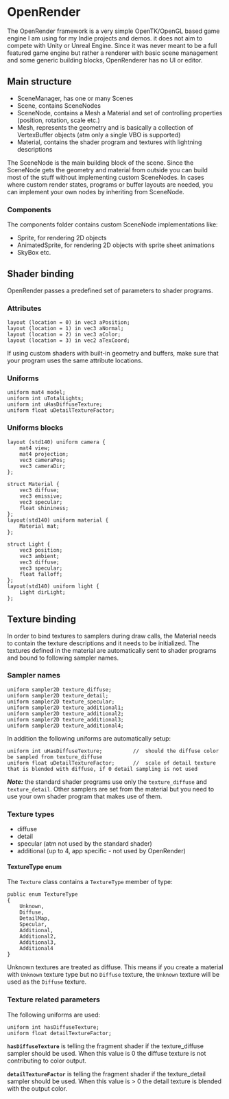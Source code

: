 # OpenRender
The OpenRender framework is a very simple OpenTK/OpenGL based game engine I am using for my Indie projects and demos. it does not aim to compete with Unity or Unreal Engine.
Since it was never meant to be a full featured game engine but rather a renderer with basic scene management and some generic building blocks, OpenRenderer has no UI or editor.

## Main structure
- SceneManager, has one or many Scenes
- Scene, contains SceneNodes
- SceneNode, contains a Mesh a Material and set of controlling properties (position, rotation, scale etc.)
- Mesh, represents the geometry and is basically a collection of VertexBuffer objects (atm only a single VBO is supported)
- Material, contains the shader program and textures with lightning descriptions

The SceneNode is the main building block of the scene. Since the SceneNode gets the geometry and material from outside you can build most of the stuff without implementing custom SceneNodes.
In cases where custom render states, programs or buffer layouts are needed, you can implement your own nodes by inheriting from SceneNode.

### Components
The components folder contains custom SceneNode implementations like:
- Sprite, for rendering 2D objects
- AnimatedSprite, for rendering 2D objects with sprite sheet animations
- SkyBox etc.


## Shader binding
OpenRender passes a predefined set of parameters to shader programs.

### Attributes
```
layout (location = 0) in vec3 aPosition;
layout (location = 1) in vec3 aNormal;
layout (location = 2) in vec3 aColor;
layout (location = 3) in vec2 aTexCoord;
```
If using custom shaders with built-in geometry and buffers, make sure that your program uses the same attribute locations.

### Uniforms
```
uniform mat4 model;
uniform int uTotalLights;
uniform int uHasDiffuseTexture;  
uniform float uDetailTextureFactor;
```

### Uniforms blocks
```
layout (std140) uniform camera {    
    mat4 view;
    mat4 projection;
    vec3 cameraPos;
    vec3 cameraDir;
};

struct Material {   
    vec3 diffuse;
    vec3 emissive;
    vec3 specular;
    float shininess;
};
layout(std140) uniform material {
    Material mat;
};

struct Light {    
    vec3 position;    
    vec3 ambient;
    vec3 diffuse;
    vec3 specular;
    float falloff;
};
layout(std140) uniform light {
    Light dirLight;
};
```

## Texture binding
In order to bind textures to samplers during draw calls, the Material needs to contain the texture descriptions and it needs to be initialized.
The textures defined in the material are automatically sent to shader programs and bound to following sampler names.

### Sampler names
```
uniform sampler2D texture_diffuse;
uniform sampler2D texture_detail;
uniform sampler2D texture_specular;
uniform sampler2D texture_additional1;
uniform sampler2D texture_additional2;
uniform sampler2D texture_additional3;
uniform sampler2D texture_additional4;
```

In addition the following uniforms are automatically setup:
```
uniform int uHasDiffuseTexture;          //  should the diffuse color be sampled from texture_diffuse
uniform float uDetailTextureFactor;      //  scale of detail texture that is blended with diffuse, if 0 detail sampling is not used
```

***Note:*** the standard shader programs use only the `texture_diffuse` and `texture_detail`. Other samplers are set from the material but you need to use your own shader program that makes use of them.

### Texture types
* diffuse 
* detail
* specular (atm not used by the standard shader)
* additional (up to 4, app specific - not used by OpenRender)

#### TextureType enum
The `Texture` class contains a `TextureType` member of type:
```
public enum TextureType
{
    Unknown,
    Diffuse,
    DetailMap,
    Specular,
    Additional,
    Additional2,
    Additional3,
    Additional4
}
``` 
Unknown textures are treated as diffuse. This means if you create a material with `Unknown` texture type but no `Diffuse` texture, the `Unknown` texture will be used as the `Diffuse` texture.



### Texture related parameters
The following uniforms are used:
```
uniform int hasDiffuseTexture;
uniform float detailTextureFactor;
```

**`hasDiffuseTexture`** is telling the fragment shader if the texture_diffuse sampler should be used. When this value is 0 the diffuse texture is not contributing to color output.

**`detailTextureFactor`** is telling the fragment shader if the texture_detail sampler should be used. When this value is > 0 the detail texture is blended with the output color.